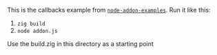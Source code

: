 This is the callbacks example from [`node-addon-examples`](https://github.com/nodejs/node-addon-examples). Run it like this:

1. `zig build`
2. `node addon.js`

Use the build.zig in this directory as a starting point
